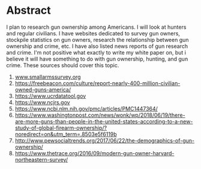 # Abstract
I plan to research gun ownership among Americans. I will look at hunters and regular civilians. I have websites dedicated to survey gun owners, stockpile statistics on gun owners, research the relationship between gun ownership and crime, etc. I have also listed news reports of gun research and crime. I'm not positive what exactly to write my white paper on, but i believe it will have something to do with gun ownership, hunting, and gun crime. These sources should cover this topic. 



1. www.smallarmssurvey.org
2. https://freebeacon.com/culture/report-nearly-400-million-civilian-owned-guns-america/
3. https://www.ucrdatatool.gov
4. https://www.ncjrs.gov
5. https://www.ncbi.nlm.nih.gov/pmc/articles/PMC1447364/
6. https://www.washingtonpost.com/news/wonk/wp/2018/06/19/there-are-more-guns-than-people-in-the-united-states-according-to-a-new-study-of-global-firearm-ownership/?noredirect=on&utm_term=.8503e5f6119b
7. http://www.pewsocialtrends.org/2017/06/22/the-demographics-of-gun-ownership/
8. https://www.thetrace.org/2016/09/modern-gun-owner-harvard-northeastern-survey/
  
